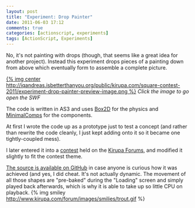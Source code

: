 ```yaml
---
layout: post
title: "Experiment: Drop Painter"
date: 2011-06-03 17:12
comments: true
categories: [actionscript, experiments]
tags: [ActionScript, Experiments]
---
```

No, it's not painting with drops (though, that seems like a great idea for another project). Instead this experiment drops pieces of a painting down from above which eventually form to assemble a complete picture.

[{% img center http://iqandreas.isbetterthanyou.org/public/kirupa.com/square-contest-2011/experiment-drop-painter-preview-image.png %}](http://iqandreas.isbetterthanyou.org/public/kirupa.com/square-contest-2011/)
_Click the image to go open the SWF_
<!-- more -->

The code is written in AS3 and uses [Box2D](http://www.box2dflash.org/) for the physics and [MinimalComps](http://www.minimalcomps.com/) for the components.

At first I wrote the code up as a prototype just to test a concept (and rather than rewrite the code cleanly, I just kept adding onto it so it became one tightly-coupled mess). 

I later entered it into a [contest](http://www.kirupa.com/forum/showthread.php?362779-Information-and-Rules!) held on the [Kirupa Forums](http://www.kirupa.com/forum/), and modified it slightly to fit the contest theme.


[The source is available on GitHub](https://github.com/IQAndreas/Drop-Painter-Experiment) in case anyone is curious how it was achieved (and yes, I did cheat. It's not actually dynamic. The movement of all those shapes are "pre-baked" during the "Loading" screen and simply played back afterwards, which is why it is able to take up so little CPU on playback. {% img smiley http://www.kirupa.com/forum/images/smilies/trout.gif %}
